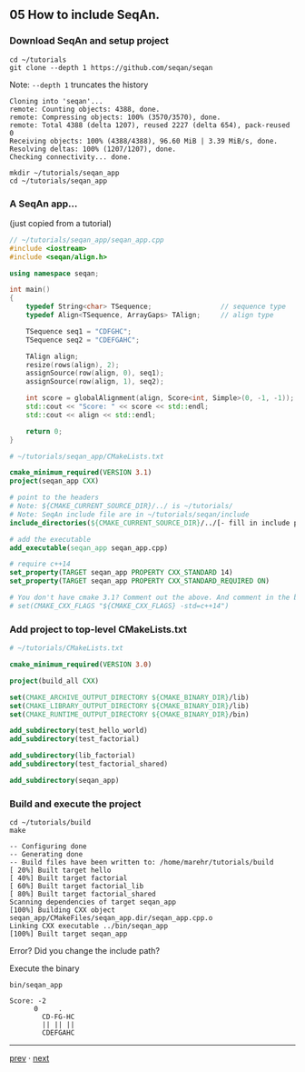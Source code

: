 ## 05 How to include SeqAn.

### Download SeqAn and setup project

```console
cd ~/tutorials
git clone --depth 1 https://github.com/seqan/seqan
```

Note: `--depth 1` truncates the history

```terminal
Cloning into 'seqan'...
remote: Counting objects: 4388, done.
remote: Compressing objects: 100% (3570/3570), done.
remote: Total 4388 (delta 1207), reused 2227 (delta 654), pack-reused 0
Receiving objects: 100% (4388/4388), 96.60 MiB | 3.39 MiB/s, done.
Resolving deltas: 100% (1207/1207), done.
Checking connectivity... done.
```

```console
mkdir ~/tutorials/seqan_app
cd ~/tutorials/seqan_app
```

### A SeqAn app...

(just copied from a tutorial)

```c++
// ~/tutorials/seqan_app/seqan_app.cpp
#include <iostream>
#include <seqan/align.h>

using namespace seqan;

int main()
{
    typedef String<char> TSequence;                 // sequence type
    typedef Align<TSequence, ArrayGaps> TAlign;     // align type

    TSequence seq1 = "CDFGHC";
    TSequence seq2 = "CDEFGAHC";

    TAlign align;
    resize(rows(align), 2);
    assignSource(row(align, 0), seq1);
    assignSource(row(align, 1), seq2);

    int score = globalAlignment(align, Score<int, Simple>(0, -1, -1));
    std::cout << "Score: " << score << std::endl;
    std::cout << align << std::endl;

    return 0;
}
```

```cmake
# ~/tutorials/seqan_app/CMakeLists.txt

cmake_minimum_required(VERSION 3.1)
project(seqan_app CXX)

# point to the headers
# Note: ${CMAKE_CURRENT_SOURCE_DIR}/../ is ~/tutorials/
# Note: SeqAn include file are in ~/tutorials/seqan/include
include_directories(${CMAKE_CURRENT_SOURCE_DIR}/../[- fill in include path -])

# add the executable
add_executable(seqan_app seqan_app.cpp)

# require c++14
set_property(TARGET seqan_app PROPERTY CXX_STANDARD 14)
set_property(TARGET seqan_app PROPERTY CXX_STANDARD_REQUIRED ON)

# You don't have cmake 3.1? Comment out the above. And comment in the below.
# set(CMAKE_CXX_FLAGS "${CMAKE_CXX_FLAGS} -std=c++14")
```

### Add project to top-level CMakeLists.txt

```cmake
# ~/tutorials/CMakeLists.txt

cmake_minimum_required(VERSION 3.0)

project(build_all CXX)

set(CMAKE_ARCHIVE_OUTPUT_DIRECTORY ${CMAKE_BINARY_DIR}/lib)
set(CMAKE_LIBRARY_OUTPUT_DIRECTORY ${CMAKE_BINARY_DIR}/lib)
set(CMAKE_RUNTIME_OUTPUT_DIRECTORY ${CMAKE_BINARY_DIR}/bin)

add_subdirectory(test_hello_world)
add_subdirectory(test_factorial)

add_subdirectory(lib_factorial)
add_subdirectory(test_factorial_shared)

add_subdirectory(seqan_app)
```

### Build and execute the project

```console
cd ~/tutorials/build
make
```

```terminal
-- Configuring done
-- Generating done
-- Build files have been written to: /home/marehr/tutorials/build
[ 20%] Built target hello
[ 40%] Built target factorial
[ 60%] Built target factorial_lib
[ 80%] Built target factorial_shared
Scanning dependencies of target seqan_app
[100%] Building CXX object seqan_app/CMakeFiles/seqan_app.dir/seqan_app.cpp.o
Linking CXX executable ../bin/seqan_app
[100%] Built target seqan_app
```

Error? Did you change the include path?

Execute the binary

```console
bin/seqan_app
```

```terminal
Score: -2
      0     .
        CD-FG-HC
        || || ||
        CDEFGAHC
```

----------

[prev](README.4.md) · [next](README.6.md)
